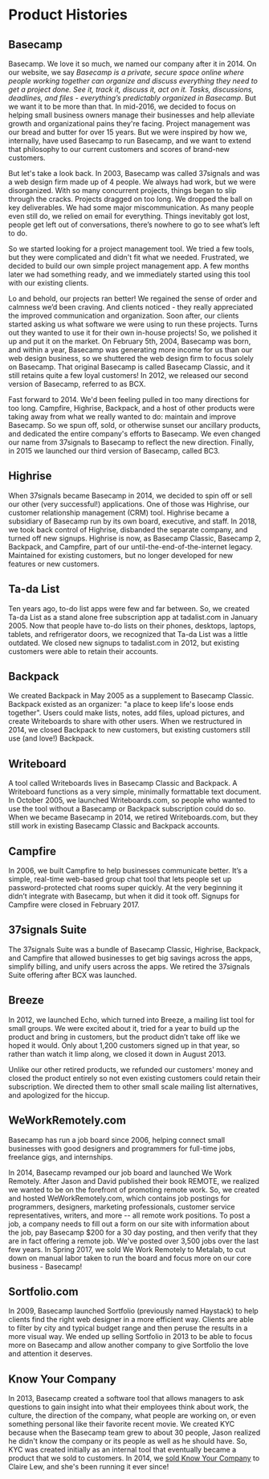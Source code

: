 # Product Histories

## Basecamp

Basecamp. We love it so much, we named our company after it in 2014. On our website, we say _Basecamp is a private, secure space online where people working together can organize and discuss everything they need to get a project done. See it, track it, discuss it, act on it. Tasks, discussions, deadlines, and files - everything’s predictably organized in Basecamp_. But we want it to be more than that. In mid-2016, we decided to focus on helping small business owners manage their businesses and help alleviate growth and organizational pains they're facing. Project management was our bread and butter for over 15 years. But we were inspired by how we, internally, have used Basecamp to run Basecamp, and we want to extend that philosophy to our current customers and scores of brand-new customers.

But let's take a look back. In 2003, Basecamp was called 37signals and was a web design firm made up of 4 people. We always had work, but we were disorganized. With so many concurrent projects, things began to slip through the cracks. Projects dragged on too long. We dropped the ball on key deliverables. We had some major miscommunication. As many people even still do, we relied on email for everything. Things inevitably got lost, people get left out of conversations, there’s nowhere to go to see what’s left to do.

So we started looking for a project management tool. We tried a few tools, but they were complicated and didn't fit what we needed. Frustrated, we decided to build our own simple project management app. A few months later we had something ready, and we immediately started using this tool with our existing clients.

Lo and behold, our projects ran better! We regained the sense of order and calmness we’d been craving. And clients noticed - they really appreciated the improved communication and organization. Soon after, our clients started asking us what software we were using to run these projects. Turns out they wanted to use it for their own in-house projects! So, we polished it up and put it on the market. On February 5th, 2004, Basecamp was born, and within a year, Basecamp was generating more income for us than our web design business, so we shuttered the web design firm to focus solely on Basecamp. That original Basecamp is called Basecamp Classic, and it still retains quite a few loyal customers! In 2012, we released our second version of Basecamp, referred to as BCX.

Fast forward to 2014. We'd been feeling pulled in too many directions for too long. Campfire, Highrise, Backpack, and a host of other products were taking away from what we really wanted to do: maintain and improve Basecamp. So we spun off, sold, or otherwise sunset our ancillary products, and dedicated the entire company's efforts to Basecamp. We even changed our name from 37signals to Basecamp to reflect the new direction.  Finally, in 2015 we launched our third version of Basecamp, called BC3.

## Highrise

When 37signals became Basecamp in 2014, we decided to spin off or sell our other (very successful!) applications. One of those was Highrise, our customer relationship management (CRM) tool. Highrise became a subsidiary of Basecamp run by its own board, executive, and staff. In 2018, we took back control of Highrise, disbanded the separate company, and turned off new signups. Highrise is now, as Basecamp Classic, Basecamp 2, Backpack, and Campfire, part of our until-the-end-of-the-internet legacy. Maintained for existing customers, but no longer developed for new features or new customers.

## Ta-da List

Ten years ago, to-do list apps were few and far between. So, we created Ta-da List as a stand alone free subscription app at tadalist.com in January 2005. Now that people have to-do lists on their phones, desktops, laptops, tablets, and refrigerator doors, we recognized that Ta-da List was a little outdated. We closed new signups to tadalist.com in 2012, but existing customers were able to retain their accounts.

## Backpack

We created Backpack in May 2005 as a supplement to Basecamp Classic. Backpack existed as an organizer: "a place to keep life's loose ends together". Users could make lists, notes, add files, upload pictures, and create Writeboards to share with other users. When we restructured in 2014, we closed Backpack to new customers, but existing customers still use (and love!) Backpack.

## Writeboard

A tool called Writeboards lives in Basecamp Classic and Backpack. A Writeboard functions as a very simple, minimally formattable text document. In October 2005, we launched Writeboards.com, so people who wanted to use the tool without a Basecamp or Backpack subscription could do so. When we became Basecamp in 2014, we retired Writeboards.com, but they still work in existing Basecamp Classic and Backpack accounts.

## Campfire

In 2006, we built Campfire to help businesses communicate better. It’s a simple, real-time web-based group chat tool that lets people set up password-protected chat rooms super quickly. At the very beginning it didn’t integrate with Basecamp, but when it did it took off. Signups for Campfire were closed in February 2017.

## 37signals Suite

The 37signals Suite was a bundle of Basecamp Classic, Highrise, Backpack, and Campfire that allowed businesses to get big savings across the apps, simplify billing, and unify users across the apps. We retired the 37signals Suite offering after BCX was launched.

## Breeze

In 2012, we launched Echo, which turned into Breeze, a mailing list tool for small groups. We were excited about it, tried for a year to build up the product and bring in customers, but the product didn’t take off like we hoped it would. Only about 1,200 customers signed up in that year, so rather than watch it limp along, we closed it down in August 2013.

Unlike our other retired products, we refunded our customers' money and closed the product entirely so not even existing customers could retain their subscription. We directed them to other small scale mailing list alternatives, and apologized for the hiccup.

## WeWorkRemotely.com

Basecamp has run a job board since 2006, helping connect small businesses with good designers and programmers for full-time jobs, freelance gigs, and internships.

In 2014, Basecamp revamped our job board and launched We Work Remotely. After Jason and David published their book REMOTE, we realized we wanted to be on the forefront of promoting remote work. So, we created and hosted WeWorkRemotely.com, which contains job postings for programmers, designers, marketing professionals, customer service representatives, writers, and more -- all remote work positions. To post a job, a company needs to fill out a form on our site with information about the job, pay Basecamp $200 for a 30 day posting, and then verify that they are in fact offering a remote job. We've posted over 3,500 jobs over the last few years. In Spring 2017, we sold We Work Remotely to Metalab, to cut down on manual labor taken to run the board and focus more on our core business - Basecamp!

## Sortfolio.com

In 2009, Basecamp launched Sortfolio (previously named Haystack) to help clients find the right web designer in a more efficient way. Clients are able to filter by city and typical budget range and then peruse the results in a more visual way. We ended up selling Sortfolio in 2013 to be able to focus more on Basecamp and allow another company to give Sortfolio the love and attention it deserves.

## Know Your Company

In 2013, Basecamp created a software tool that allows managers to ask questions to gain insight into what their employees think about work, the culture, the direction of the company, what people are working on, or even something personal like their favorite recent movie. We created KYC because when the Basecamp team grew to about 30 people, Jason realized he didn't know the company or its people as well as he should have. So, KYC was created initially as an internal tool that eventually became a product that we sold to customers. In 2014, we [sold Know Your Company](https://knowyourcompany.com/story) to Claire Lew, and she's been running it ever since!

